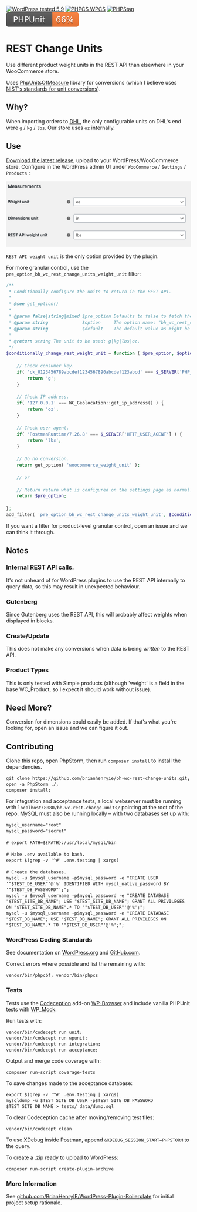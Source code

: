 [![WordPress tested 5.9](https://img.shields.io/badge/WordPress-v5.9%20tested-0073aa.svg)](https://wordpress.org/plugins/bh-wc-rest-change-units) [![PHPCS WPCS](https://img.shields.io/badge/PHPCS-WordPress%20Coding%20Standards-8892BF.svg)](https://github.com/WordPress-Coding-Standards/WordPress-Coding-Standards) [![PHPStan ](https://img.shields.io/badge/PHPStan-Level%208-2a5ea7.svg)](https://github.com/szepeviktor/phpstan-wordpress) [![PHPUnit ](.github/coverage.svg)](https://brianhenryie.github.io/bh-wc-rest-change-units/)

# REST Change Units

Use different product weight units in the REST API than elsewhere in your WooCommerce store.

Uses [PhpUnitsOfMeasure](https://github.com/PhpUnitsOfMeasure/php-units-of-measure) library for conversions (which I believe uses [NIST's standards for unit conversions](https://www.nist.gov/pml/weights-and-measures/metric-si/unit-conversion)).

## Why?

When importing orders to [DHL](https://dhlexpresscommerce.com/), the only configurable units on DHL's end were `g` / `kg` / `lbs`. Our store uses `oz` internally. 

## Use

[Download the latest release](https://github.com/BrianHenryIE/bh-wc-rest-change-units/releases), upload to your WordPress/WooCommerce store. Configure in the WordPress admin UI under `WooCommerce` / `Settings` / `Products` :

![REST API weight unit](./assets/screenshot-1.png "REST API weight unit settings screenshot")

`REST API weight unit` is the only option provided by the plugin.

For more granular control, use the `pre_option_bh_wc_rest_change_units_weight_unit` filter:

```php
/**
 * Conditionally configure the units to return in the REST API.
 * 
 * @see get_option()
 * 
 * @param false|string|mixed $pre_option Defaults to false to fetch the option value as normal; may be mixed (should be string) if another filter has interjected.   
 * @param string             $option     The option name: "bh_wc_rest_change_units_weight_unit".
 * @param string             $default    The default value as might be specified by get_option() second parameter.
 *
 * @return string The unit to be used: g|kg|lbs|oz.
 */
$conditionally_change_rest_weight_unit = function ( $pre_option, $option, $default ) {

	// Check consumer key.
	if( 'ck_0123456789abcdef1234567890abcdef123abcd' === $_SERVER['PHP_AUTH_USER'] ) {
		return 'g';
	}

	// Check IP address.
	if( '127.0.0.1' === WC_Geolocation::get_ip_address() ) {
		return 'oz';
	}

	// Check user agent.
	if( 'PostmanRuntime/7.26.8' === $_SERVER['HTTP_USER_AGENT'] ) {
		return 'lbs';
	}

	// Do no conversion.
	return get_option( 'woocommerce_weight_unit' );

    // or

	// Return return what is configured on the settings page as normal.
	return $pre_option;

};
add_filter( 'pre_option_bh_wc_rest_change_units_weight_unit', $conditionally_change_rest_weight_unit, 10, 3 );
```

If you want a filter for product-level granular control, open an issue and we can think it through.

## Notes

### Internal REST API calls.

It's not unheard of for WordPress plugins to use the REST API internally to query data, so this may result in unexpected behaviour.

### Gutenberg

Since Gutenberg uses the REST API, this will probably affect weights when displayed in blocks.

### Create/Update

This does not make any conversions when data is being _written_ to the REST API.

### Product Types

This is only tested with Simple products (although 'weight' is a field in the base WC_Product, so I expect it should work without issue).

## Need More?

Conversion for dimensions could easily be added. If that's what you're looking for, open an issue and we can figure it out.

## Contributing

Clone this repo, open PhpStorm, then run `composer install` to install the dependencies.

```
git clone https://github.com/brianhenryie/bh-wc-rest-change-units.git;
open -a PhpStorm ./;
composer install;
```

For integration and acceptance tests, a local webserver must be running with `localhost:8080/bh-wc-rest-change-units/` pointing at the root of the repo. MySQL must also be running locally – with two databases set up with:

```
mysql_username="root"
mysql_password="secret"

# export PATH=${PATH}:/usr/local/mysql/bin

# Make .env available to bash.
export $(grep -v '^#' .env.testing | xargs)

# Create the databases.
mysql -u $mysql_username -p$mysql_password -e "CREATE USER '"$TEST_DB_USER"'@'%' IDENTIFIED WITH mysql_native_password BY '"$TEST_DB_PASSWORD"';";
mysql -u $mysql_username -p$mysql_password -e "CREATE DATABASE "$TEST_SITE_DB_NAME"; USE "$TEST_SITE_DB_NAME"; GRANT ALL PRIVILEGES ON "$TEST_SITE_DB_NAME".* TO '"$TEST_DB_USER"'@'%';";
mysql -u $mysql_username -p$mysql_password -e "CREATE DATABASE "$TEST_DB_NAME"; USE "$TEST_DB_NAME"; GRANT ALL PRIVILEGES ON "$TEST_DB_NAME".* TO '"$TEST_DB_USER"'@'%';";
```

### WordPress Coding Standards

See documentation on [WordPress.org](https://make.wordpress.org/core/handbook/best-practices/coding-standards/) and [GitHub.com](https://github.com/WordPress/WordPress-Coding-Standards).

Correct errors where possible and list the remaining with:

```
vendor/bin/phpcbf; vendor/bin/phpcs
```

### Tests

Tests use the [Codeception](https://codeception.com/) add-on [WP-Browser](https://github.com/lucatume/wp-browser) and include vanilla PHPUnit tests with [WP_Mock](https://github.com/10up/wp_mock). 

Run tests with:

```
vendor/bin/codecept run unit;
vendor/bin/codecept run wpunit;
vendor/bin/codecept run integration;
vendor/bin/codecept run acceptance;
```

Output and merge code coverage with:

```
composer run-script coverage-tests
```

To save changes made to the acceptance database:

```
export $(grep -v '^#' .env.testing | xargs)
mysqldump -u $TEST_SITE_DB_USER -p$TEST_SITE_DB_PASSWORD $TEST_SITE_DB_NAME > tests/_data/dump.sql
```

To clear Codeception cache after moving/removing test files:

```
vendor/bin/codecept clean
```

To use XDebug inside Postman, append `&XDEBUG_SESSION_START=PHPSTORM` to the query.

To create a .zip ready to upload to WordPress:

```
composer run-script create-plugin-archive
```

### More Information

See [github.com/BrianHenryIE/WordPress-Plugin-Boilerplate](https://github.com/BrianHenryIE/WordPress-Plugin-Boilerplate) for initial project setup rationale. 

